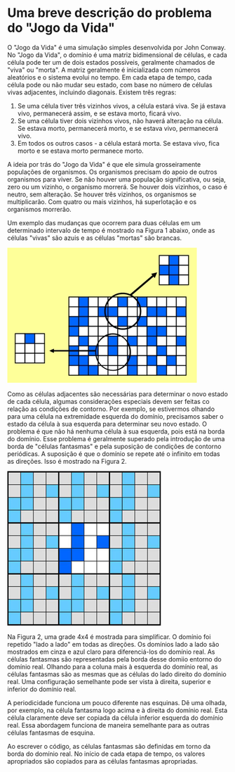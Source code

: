 # Uma breve descrição do problema do "Jogo da Vida"

O "Jogo da Vida" é uma simulação simples desenvolvida por John Conway. No "Jogo da Vida", o domínio é uma matriz bidimensional de células, 
e cada célula pode ter um de dois estados possíveis, geralmente chamados de "viva" ou "morta". A matriz geralmente é inicializada 
com números aleatórios e o sistema evolui no tempo. Em cada etapa de tempo,
cada célula pode ou não mudar seu estado, com base no número de células vivas adjacentes, incluindo diagonais. Existem três regras:

1. Se uma célula tiver três vizinhos vivos, a célula estará viva. Se já estava vivo, permanecerá assim, e se estava morto, ficará vivo.
2. Se uma célula tiver dois vizinhos vivos, não haverá alteração na célula. Se estava morto, permanecerá morto, e se estava vivo, permanecerá vivo.
3. Em todos os outros casos - a célula estará morta. Se estava vivo, fica morto e se estava morto permanece morto.

A ideia por trás do "Jogo da Vida" é que ele simula grosseiramente populações de organismos. Os organismos precisam do 
apoio de outros organismos para viver. Se não houver uma população significativa, ou seja, zero ou um vizinho, o organismo morrerá. 
Se houver dois vizinhos, o caso é neutro, sem alteração. Se houver três vizinhos, os organismos se multiplicarão. 
Com quatro ou mais vizinhos, há superlotação e os organismos morrerão.

Um exemplo das mudanças que ocorrem para duas células em um determinado intervalo de tempo é mostrado na Figura 1
abaixo, onde as células "vivas" são azuis e as células "mortas" são brancas.

![Figura 1: Exemplo Jogo da Vida](life.jpg)

Como as células adjacentes são necessárias para determinar o novo estado de cada célula, algumas considerações especiais devem ser feitas co relação as 
condições de contorno. Por exemplo, se estivermos olhando para uma célula na extremidade esquerda do domínio, precisamos saber o estado da célula à sua esquerda para determinar seu novo estado. O problema é que não há nenhuma célula à sua esquerda, pois está na borda do domínio. Esse problema é geralmente superado pela introdução de uma borda de "células fantasmas" e pela suposição de condições de contorno periódicas. A suposição é que o domínio se repete até o infinito em todas as direções. Isso é mostrado na Figura 2.

![Figura 2: Condição de contorno periódica](periodic.jpg)

Na Figura 2, uma grade 4x4 é mostrada para simplificar. O domínio foi repetido "lado a lado" em todas as direções. Os domínios lado a lado são mostrados em cinza e azul claro para diferenciá-los do domínio real. As células fantasmas são representadas pela borda desse domiio entorno do domínio real. Olhando para a coluna mais à esquerda do domínio real, as células fantasmas são as mesmas que as células do lado direito do domínio real. Uma configuração semelhante pode ser vista à direita, superior e inferior do domínio real.

A periodicidade funciona um pouco diferente nas esquinas. Dê uma olhada, por exemplo, na célula fantasma logo acima e à direita do domínio real. Esta célula claramente deve ser copiada da célula inferior esquerda do domínio real. Essa abordagem funciona de maneira semelhante para as outras células 
fantasmas de esquina.

Ao escrever o código, as células fantasmas são definidas em torno da borda do domínio real. No início de cada etapa de tempo, os valores apropriados  são copiados para as células fantasmas apropriadas.

